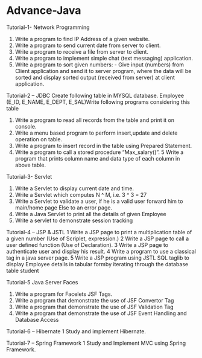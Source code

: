 # Advance-Java
Tutorial-1- Network Programming
1) Write  a program  to find IP Address of a given website.
2) Write a program to send current date from server to client.
3) Write a program to receive a  file from server to client.
4) Write a program to  implement simple chat (text messaging) application.
5) Write a program to sort given numbers:  - Give  input (numbers) from  Client  application and  send it to server program, where the data will be sorted and display sorted output (received  from server) at client application.

Tutorial-2 – JDBC
Create following table in MYSQL database.
Employee (E_ID, E_NAME, E_DEPT, E_SAL)Write following programs considering this table
1. Write a program to read all records from the table and print it on console.
2. Write a menu based program to perform insert,update and delete operation on table.
3. Write a program to insert record in the         table using Prepared Statement.
4. Write a program to call a stored procedure “Max_salary()”. 5 Write a program that prints column name and data type of each            column in above table.
	
Tutorial-3- Servlet
1. Write a Servlet to display current date and time.
2. Write a Servlet which computes N ^ M, i.e. 3 ^ 3 = 27
3. Write a Servlet to validate a user, if he is a valid user forward him to main/home page Else to an error page.
4. Write a Java Servlet to print all the details of given Employee 
5. Write a servlet to demonstrate session tracking

Tutorial-4 – JSP & JSTL
1 Write a JSP page to print a multiplication table of a given number (Use of Scriplet, expression.)
2 Write a JSP page to call a user defined function (Use of Declaration).
3 Write a JSP page to authenticate user and display his result.
4 Write a program to use a classical tag in a java server page.
5 Write a JSP program using JSTL SQL taglib to display Employee details in tabular formby iterating through the database table 	student

Tutorial-5 Java Server Faces
1. Write a program for Facelets JSF Tags.
2. Write a program that demonstrate the use of JSF Convertor Tag 
3. Write a program that demonstrate the use of JSF Validation Tag 
4. Write a program that demonstrate the use of JSF Event Handling and Database Access 

Tutorial-6 – Hibernate
1 Study and implement Hibernate.

Tutorial-7 – Spring Framework
1 Study and Implement MVC using Spring Framework.
